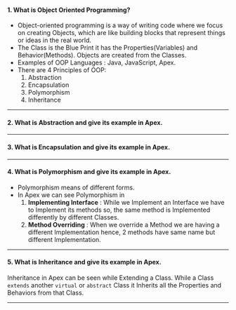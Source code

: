 #### 1. What is Object Oriented Programming?
- Object-oriented programming is a way of writing code where we focus on creating Objects, which are like building blocks that represent things or ideas in the real world.
- The Class is the Blue Print it has the Properties(Variables) and Behavior(Methods). Objects are created from the Classes.
- Examples of OOP Languages : Java, JavaScript, Apex. 
- There are 4 Principles of OOP:
	1. Abstraction
	2. Encapsulation
	3. Polymorphism
	4. Inheritance
___
#### 2. What is Abstraction and give its example in Apex.
___
#### 3. What is Encapsulation and give its example in Apex.

___
#### 4. What is Polymorphism and give its example in Apex.
- Polymorphism means of different forms.
- In Apex we can see Polymorphism in 
	1. **Implementing Interface** : While we Implement an Interface we have to Implement its methods so, the same method is Implemented differently by different Classes.
	2. **Method Overriding** : When we override a Method we are having a different Implementation hence, 2 methods have same name but different Implementation.
____
#### 5. What is Inheritance and give its example in Apex.
Inheritance in Apex can be seen while Extending a Class.
While a Class `extends` another `virtual` or `abstract` Class it Inherits all the Properties and Behaviors from that Class.
____
